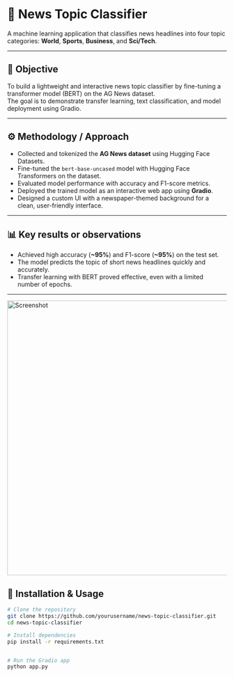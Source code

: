 # 📰 News Topic Classifier

A machine learning application that classifies news headlines into four topic categories: **World**, **Sports**, **Business**, and **Sci/Tech**.



---

## 🎯 Objective
To build a lightweight and interactive news topic classifier by fine-tuning a transformer model (BERT) on the AG News dataset.  
The goal is to demonstrate transfer learning, text classification, and model deployment using Gradio.

---

## ⚙️ Methodology / Approach
- Collected and tokenized the **AG News dataset** using Hugging Face Datasets.
- Fine-tuned the `bert-base-uncased` model with Hugging Face Transformers on the dataset.
- Evaluated model performance with accuracy and F1-score metrics.
- Deployed the trained model as an interactive web app using **Gradio**.
- Designed a custom UI with a newspaper-themed background for a clean, user-friendly interface.

---

## 📊 Key results or observations
- Achieved high accuracy (**~95%**) and F1-score (**~95%**) on the test set.
- The model predicts the topic of short news headlines quickly and accurately.
- Transfer learning with BERT proved effective, even with a limited number of epochs.

---

<img width="1358" height="631" alt="Screenshot" src="https://github.com/user-attachments/assets/9c3b4e89-9415-4314-8396-7b03e414c717" />


## 🚀 Installation & Usage

```bash
# Clone the repository
git clone https://github.com/yourusername/news-topic-classifier.git
cd news-topic-classifier

# Install dependencies
pip install -r requirements.txt


# Run the Gradio app
python app.py



